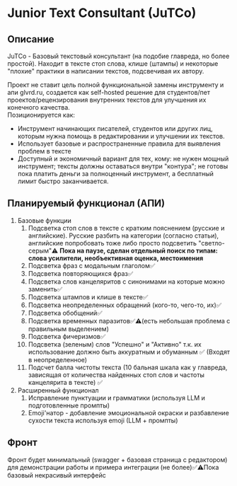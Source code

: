 # Junior Text Consultant (JuTCo)
## Описание
JuTCo - Базовый текстовый консультант (на подобие главреда, но более простой). Находит в тексте стоп слова, клише (штампы) и некоторые "плохие" практики в написании текстов, подсвечивая их автору.

Проект не ставит цель полной функциональной замены инструменту и апи glvrd.ru, создается как self-hosted решение для студентов/пет проектов/рецензирования внутренних текстов для улучшения их конечного качества.   
Позиционируется как:
* Инструмент начинающих писателей, студентов или других лиц, которым нужна помощь в редактировании и улучшении их текстов.
* Использует базовые и распространенные правила для выявления проблем в тексте
* Доступный и экономичный вариант для тех, кому: не нужен мощный инструмент; тексты должны оставаться внутри "контура"; не готовы пока платить деньги за полноценный инструмент, а бесплатный лимит быстро заканчивается.

## Планируемый функционал (АПИ)

1. Базовые функции 
   1. Подсветка стоп слов в тексте с кратким пояснением (русские и английские). Русские разбить на категории (согласно статьи), английские попробовать тоже либо просто подсветить "светло-серым"⚠️ __Пока на паузе, сделан отдельный поиск по типам: слова усилители, необъективная оценка, местоимения__
   2. Подсветка фраз с модальным глаголом✅
   3. Подсветка повторяющихся фраз✅
   4. Подсветка слов канцеляритов с синонимами на которые можно заменить✅
   5. Подсветка штампов и клише в тексте✅
   6. Подсветка неопределенных обращений (кого-то, чего-то, их)✅
   7. Подсветка обобщений✅
   8. Подсветка временных паразитов✅⚠️(есть небольшая проблема с правильным выделением)
   9. Подсветка фичеризмов✅
   7. Подсветка (зеленым) слов "Успешно" и "Активно" т.к. их использование должно быть аккуратным и обуманным ✅ (Входят в неопределенное)
   8. Подсчет балла чистоты текста (10 бальная шкала как у главреда, зависящая от количества найденных стоп слов и частоты канцелярита в тексте) ✅
2. Расширенный функционал
   1. Исправление пунктуации и грамматики (используя LLM и подготовленные промпты)
   2. Emoji'натор - добавление эмоциональной окраски и разбавление сухости текста используя emoji (LLM + промпты)

## Фронт
Фронт будет минимальный (swagger + базовая страница с редактором) для демонстрации работы и примера интеграции (не более)✅⚠️Пока базовый некрасивый интерфейс